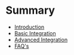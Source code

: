 # Summary

* [Introduction](README.md)
* [Basic Integration](chapter1.md)
* [Advanced Integration](advanced_integration.md)
* [FAQ's](faqs.md)

